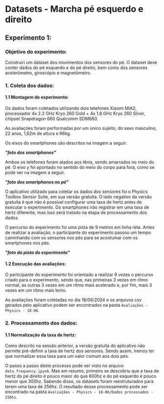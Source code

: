# Datasets - Marcha pé esquerdo e direito
## Experimento 1:
### Objetivo do experimento:
Construiri um dataset dos movimentos dos sensores do pé.
O dataset deve conter dados do pé esquerdo e do pé direito, bem como dos sensores acelerômetro, giroscópio e magnetômetro.

### 1. Coleta dos dados:
#### 1.1 Montagem do experimento:
Os dados foram coletados utilizando dois telefones Xiaomi MiA2, processador 4x 2.2 GHz Kryo 260 Gold + 4x 1.8 GHz Kryo 260 Silver, chipset Snapdragon 660 Qualcomm SDM660.

As avaliações foram performadas por um único sujeito, do sexo masculino, 22 anos, 1,62m de altura e 66kg.

Os eixos do smartphones são descritos na imagem a seguir:

_**"foto dos smartphones"**_

Ambos os telefones foram atados aos tênis, sendo amarrados no meio do pé. O eixo y foi apontado no sentido do meio do corpo para fora, como se pode ver na imagem a seguir.

_**"foto dos smartphones no pé"**_

O aplicativo utilizado para coletar os dados dos sensores foi o Physics Toolbox Sensor Suite, em sua versão gratuita. O lado negativo da versão gratuita é que não é possível configurar uma taxa de hertz antes de executar o experimento. Os smartphones irão registrar em uma taxa de hertz diferente, mas isso será tratado na etapa de processamento dos dados.

O percurso do experimento foi uma pista de 9 metros em linha reta. Antes de realizar a avaliação, o participante do experimento passou um tempo caminhando com os sensores nos pés para se acostumar com os smartphones nos pés.

_**"foto da pista do experimento"**_

#### 1.2 Execução das avaliações:
O participante do experimento foi orientado a realizar 9 vezes o percurso criado para o experimento, sendo que, nas primeiras 3 vezes em ritmo normal, as outras 3 vezes em um ritmo mais acelerado e, por fim, mais 3 vezes em um ritmo mais lento.

As avaliações foram coletadas no dia 18/06/2024 e os arquivos csv gerados pelo aplicativo podem ser encontrados na pasta `Avaliações - Physics - 18-06`. 

### 2. Processamento dos dados:
#### 1.1 Normalização da taxa de hertz:
Como descrito na sessão anterior, a versão gratuita do aplicativo não permite pré-definir a taxa de hertz dos sensores. Sendo assim, iremos ter que normalizar essa taxa para um valor comum aos dois pés.

O passo a passo deste processo pode ser visto no arquivo `data_frequency.ipynb`. Mas em resumo, primeiro se descobriu que a taxa de hertz do pé direito é pouco maior do que 600hz e do pé esquerdo é pouco menor que 300hz. Sabendo disso, os datasets foram reestruturados para terem uma taxa de 256hz. O resultado desse processamento pode ser encontrado na pasta `Avaliações - Physics - 18-06/Dados processados - 256hz`.
